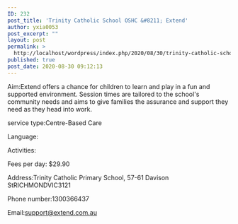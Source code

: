 ```yaml
---
ID: 232
post_title: 'Trinity Catholic School OSHC &#8211; Extend'
author: yxia0053
post_excerpt: ""
layout: post
permalink: >
  http://localhost/wordpress/index.php/2020/08/30/trinity-catholic-school-oshc-extend/
published: true
post_date: 2020-08-30 09:12:13
---
```

Aim:Extend offers a chance for children to learn and play in a fun and supported environment. Session times are tailored to the school's community needs and aims to give families the assurance and support they need as they head into work.

service type:Centre-Based Care

Language:

Activities:

Fees per day: $29.90

Address:Trinity Catholic Primary School, 57-61 Davison StRICHMONDVIC3121

Phone number:1300366437

Email:support@extend.com.au
